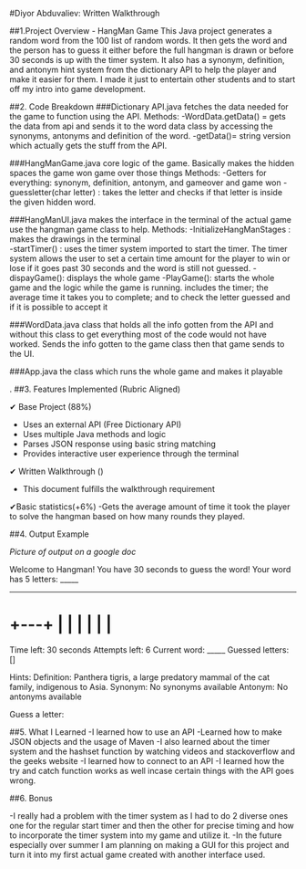 
#Diyor Abduvaliev: Written Walkthrough 

##1.Project Overview - HangMan Game
This Java project generates a random word from the 100 list of random words. It then gets the word and the person has to guess it either before the full hangman is drawn or before 30 seconds is up with the timer system. It also has a synonym, definition, and antonym hint system from the dictionary API to help the player and make it easier for them. I made it just to entertain other students and to start off my intro into game development. 

##2. Code Breakdown
###Dictionary API.java 
fetches the data needed for the game to function using the API.
	      Methods: 
            -WordData.getData() = gets the data from api and sends it to the word data class by accessing the synonyms, antonyms and definition of the word.
            -getData()= string version which actually gets the stuff from the API. 

###HangManGame.java
core logic of the game. Basically makes the hidden spaces the game won game over those things 
	       Methods:
            -Getters for everything: synonym, definition, antonym, and gameover and game won 
            -guessletter(char letter) : takes the letter and checks if that letter is inside the given hidden word.

###HangManUI.java 
makes the interface in the terminal of the actual game use the hangman game class to help. 
	    Methods: 
        -InitializeHangManStages : makes the drawings in the terminal  
        -startTimer() : uses the timer system imported to start the timer. The timer system allows the user to set a certain time amount for the player to win or lose if it goes past 30 seconds and the word is still not guessed. 
        -dispayGame(): displays the whole game 
        -PlayGame(): starts the whole game and the logic while the game is running. includes the timer; the average time it takes you to complete; and to check the letter guessed and if it is possible to accept it


###WordData.java
class that holds all the info gotten from the API and without this class to get everything most of the code would not have worked. Sends the info gotten to the game class then that game sends to the UI.

###App.java
the class which runs the whole game and makes it playable

.
##3. Features Implemented (Rubric Aligned)

✔ Base Project (88%)
 - Uses an external API (Free Dictionary API)
 - Uses multiple Java methods and logic
 - Parses JSON response using basic string matching
 - Provides interactive user experience through the terminal

✔ Written Walkthrough ()
 - This document fulfills the walkthrough requirement

✔Basic statistics(+6%)
-Gets the average amount of time it took the player to solve the hangman based on how many rounds they played. 

##4. Output Example

*Picture of output on a google doc*

Welcome to Hangman!
You have 30 seconds to guess the word!
Your word has 5 letters: _____

-------------------------------
  +---+
  |   |
      |
      |
      |
      |
=========

Time left: 30 seconds
Attempts left: 6
Current word: _____
Guessed letters: []

Hints:
Definition: Panthera tigris, a large predatory mammal of the cat family, indigenous to Asia.
Synonym: No synonyms available
Antonym: No antonyms available

Guess a letter: 



##5. What I Learned
-I learned how to use an API 
-Learned how to make JSON objects and the usage of Maven 
-I also learned about the timer system and the hashset function by watching videos and stackoverflow and the geeks website 
-I learned how to connect to an API 
-I learned how the try and catch function works as well incase certain things with the API goes wrong. 



##6. Bonus

-I really had a problem with the timer system as I had to do 2 diverse ones one for the regular start timer and then the other for precise timing and how to incorporate the timer system into my game and utilize it. 
-In the future especially over summer I am planning on making  a GUI for this project and turn it into my first actual game created with another interface used. 


